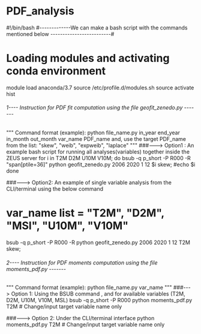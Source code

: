 
# PDF_analysis

#!/bin/bash
#-------------We can make a bash script with the commands mentioned below -------------------------#

# Loading modules and activating conda environment 
module load anaconda/3.7
source /etc/profile.d/modules.sh
source activate hist

###### 1---- Instruction for PDF fit computation using the file geofit_zenedo.py -------
"""
Command format (example): python file_name.py in_year  end_year in_month  out_month var_name PDF_name
and, use the target PDF_name from the list: "skew", "weib", "expweib", "laplace"
"""
###---> Option1 : An example bash script for running  all  analyses(variables) together inside the ZEUS server 
for i in T2M D2M U10M V10M;
do
    bsub -q p_short -P R000 -R "span[ptile=36]" python geofit_zenedo.py 2006 2020 1 12 $i skew; 
    #echo $i    
done 

###---> Option2: An example of single variable analysis from the CLI/terminal using the below command
#  var_name list = "T2M", "D2M", "MSl", "U10M", "V10M"  

bsub -q p_short -P R000 -R  python geofit_zenedo.py 2006 2020 1 12 T2M skew; 


###### 2---- Instruction for PDF moments computation using the file moments_pdf.py -------
"""
Command format (example):  python file_name.py var_name
"""
###---> Option 1: Using the BSUB command , and for available variables (T2M, D2M, U10M, V10M, MSL)
bsub -q p_short -P R000 python moments_pdf.py T2M   # Change/input target variable name only

###---> Option 2: Under the CLI/terminal interface 
python moments_pdf.py T2M                            # Change/input target variable name only
